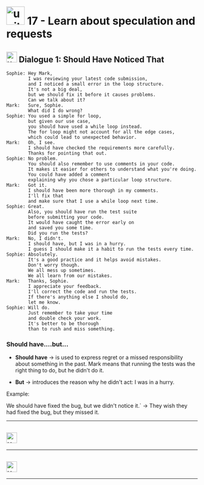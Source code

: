 # <img width="48" height="48" src="https://img.icons8.com/emoji/48/united-kingdom-emoji.png" alt="united-kingdom-emoji"/> 17 - Learn about speculation and requests

## <img width="28" height="28" src="https://img.icons8.com/emoji/28/united-kingdom-emoji.png" alt="united-kingdom-emoji"/> Dialogue 1: Should Have Noticed That

```
Sophie: Hey Mark,
        I was reviewing your latest code submission,
        and I noticed a small error in the loop structure.
        It's not a big deal,
        but we should fix it before it causes problems.
        Can we talk about it?
Mark:   Sure, Sophie.
        What did I do wrong?
Sophie: You used a simple for loop,
        but given our use case,
        you should have used a while loop instead.
        The for loop might not account for all the edge cases,
        which could lead to unexpected behavior.
Mark:   Oh, I see.
        I should have checked the requirements more carefully.
        Thanks for pointing that out.
Sophie: No problem.
        You should also remember to use comments in your code.
        It makes it easier for others to understand what you're doing.
        You could have added a comment
        explaining why you chose a particular loop structure.
Mark:   Got it.
        I should have been more thorough in my comments.
        I'll fix that
        and make sure that I use a while loop next time.
Sophie: Great.
        Also, you should have run the test suite
        before submitting your code.
        It would have caught the error early on
        and saved you some time.
        Did you run the tests?
Mark:   No, I didn't.
        I should have, but I was in a hurry.
        I guess I should make it a habit to run the tests every time.
Sophie: Absolutely.
        It's a good practice and it helps avoid mistakes.
        Don't worry though.
        We all mess up sometimes.
        We all learn from our mistakes.
Mark:   Thanks, Sophie.
        I appreciate your feedback.
        I'll correct the code and run the tests.
        If there's anything else I should do,
        let me know.
Sophie: Will do.
        Just remember to take your time
        and double check your work.
        It's better to be thorough
        than to rush and miss something.
```

### Should have....but...

- **Should have** -> is used to express regret or a missed responsibility about something in the past. Mark means that running the tests was the right thing to do, but he didn't do it.

- **But** -> introduces the reason why he didn't act: I was in a hurry. 

Example:

We should have fixed the bug, but we didn't notice it.` -> They wish they had fixed the bug, but they missed it.

---

## <img width="28" height="28" src="https://img.icons8.com/emoji/28/united-kingdom-emoji.png" alt="united-kingdom-emoji"/>

---

## <img width="28" height="28" src="https://img.icons8.com/emoji/28/united-kingdom-emoji.png" alt="united-kingdom-emoji"/>

---
